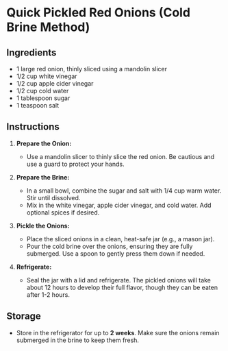 # Quick Pickled Red Onions (Cold Brine Method)

## Ingredients
- 1 large red onion, thinly sliced using a mandolin slicer
- 1/2 cup white vinegar
- 1/2 cup apple cider vinegar
- 1/2 cup cold water
- 1 tablespoon sugar
- 1 teaspoon salt

## Instructions
1. **Prepare the Onion:**
   - Use a mandolin slicer to thinly slice the red onion. Be cautious and use a guard to protect your hands.

2. **Prepare the Brine:**
   - In a small bowl, combine the sugar and salt with 1/4 cup warm water. Stir until dissolved.
   - Mix in the white vinegar, apple cider vinegar, and cold water. Add optional spices if desired.

3. **Pickle the Onions:**
   - Place the sliced onions in a clean, heat-safe jar (e.g., a mason jar).
   - Pour the cold brine over the onions, ensuring they are fully submerged. Use a spoon to gently press them down if needed.

4. **Refrigerate:**
   - Seal the jar with a lid and refrigerate. The pickled onions will take about 12 hours to develop their full flavor, though they can be eaten after 1-2 hours.

## Storage
- Store in the refrigerator for up to **2 weeks**. Make sure the onions remain submerged in the brine to keep them fresh.

